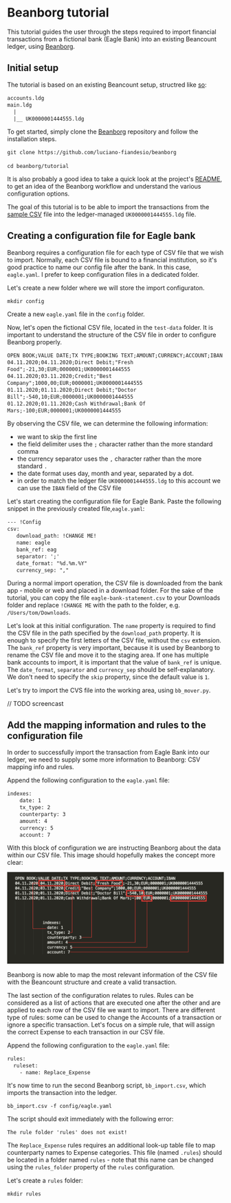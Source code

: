 # Beanborg tutorial

This tutorial guides the user through the steps required to import financial transactions from a fictional bank (Eagle Bank) into an existing Beancount ledger, using [Beanborg](https://github.com/luciano-fiandesio/beanborg).

## Initial setup

The tutorial is based on an existing Beancount setup, structred like [so](https://github.com/luciano-fiandesio/beanborg/tree/master/tutorial):

```
accounts.ldg
main.ldg
  |
  |__ UK0000001444555.ldg
```

To get started, simply clone the [Beanborg](https://github.com/luciano-fiandesio/beanborg) repository and follow the installation steps.

```
git clone https://github.com/luciano-fiandesio/beanborg

cd beanborg/tutorial
```

It is also probably a good idea to take a quick look at the project's [README](https://github.com/luciano-fiandesio/beanborg/blob/master/README.md), to get an idea of the Beanborg workflow and understand the various configuration options.

The goal of this tutorial is to be able to import the transactions from the [sample CSV](https://github.com/luciano-fiandesio/beanborg/blob/master/README.md) file into the ledger-managed `UK0000001444555.ldg` file.

## Creating a configuration file for Eagle bank

Beanborg requires a configuration file for each type of CSV file that we wish to import. 
Normally, each CSV file is bound to a financial institution, so it's good practice to name our config file after the bank. In this case, `eagle.yaml`. I prefer to keep configuration files in a dedicated folder.

Let's create a new folder where we will store the import configuraton.

```
mkdir config
```

Create a new `eagle.yaml` file in the `config` folder.

Now, let's open the fictional CSV file, located in the `test-data` folder. It is important to understand the structure of the CSV file in order to configure Beanborg properly.

```
OPEN BOOK;VALUE DATE;TX TYPE;BOOKING TEXT;AMOUNT;CURRENCY;ACCOUNT;IBAN
04.11.2020;04.11.2020;Direct Debit;"Fresh Food";-21,30;EUR;0000001;UK0000001444555
04.11.2020;03.11.2020;Credit;"Best Company";1000,00;EUR;0000001;UK0000001444555
01.11.2020;01.11.2020;Direct Debit;"Doctor Bill";-540,10;EUR;0000001;UK0000001444555
01.12.2020;01.11.2020;Cash Withdrawal;Bank Of Mars;-100;EUR;0000001;UK0000001444555
```

By observing the CSV file, we can determine the following information:

- we want to skip the first line
- the field delimiter uses the `;` character rather than the more standard comma
- the currency separator uses the `,` character rather than the more standard `.`
- the date format uses day, month and year, separated by a dot.
- in order to match the ledger file `UK0000001444555.ldg` to this account we can use the `IBAN` field of the CSV file

Let's start creating the configuration file for Eagle Bank. Paste the following snippet in the previously created file,`eagle.yaml`:


```
--- !Config
csv:
   download_path: !CHANGE ME!
   name: eagle
   bank_ref: eag
   separator: ';'
   date_format: "%d.%m.%Y"
   currency_sep: ","
```

During a normal import operation, the CSV file is downloaded from the bank app - mobile or web and placed in a download folder. For the sake of the tutorial, you can copy the file `eagle-bank-statement.csv` to your Downloads folder and replace `!CHANGE ME` with the path to the folder, e.g. `/Users/tom/Downloads`.

Let's look at this initial configuration.
The `name` property is required to find the CSV file in the path specified by the `download_path` property. It is enough to specify the first letters of the CSV file, without the `csv` extension.
The `bank_ref` property is very important, because it is used by Beanborg to rename the CSV file and move it to the staging area. If one has multiple bank accounts to import, it is important that the value of `bank_ref` is unique.
The `date_format`, `separator` and `currency_sep` should be self-explanatory.
We don't need to specify the `skip` property, since the default value is `1`.

Let's try to import the CVS file into the working area, using `bb_mover.py`.

// TODO screencast

## Add the mapping information and rules to the configuration file

In order to successfully import the transaction from Eagle Bank into our ledger, we need to supply some more information to Beanborg: CSV mapping info and rules.

Append the following configuration to the `eagle.yaml` file:

```
indexes:
    date: 1
    tx_type: 2
    counterparty: 3 
    amount: 4
    currency: 5
    account: 7
```

With this block of configuration we are instructing Beanborg about the data within our CSV file.
This image should hopefully makes the concept more clear:

![Alt text](assets/csv.png)

Beanborg is now able to map the most relevant information of the CSV file with the Beancount structure and create a valid transaction.

The last section of the configuration relates to rules. Rules can be considered as a list of actions that are executed one after the other and are applied to each row of the CSV file we want to import.
There are different type of rules: some can be used to change the Accounts of a transaction or ignore a specific transaction.
Let's focus on a simple rule, that will assign the correct Expense to each transaction in our CSV file. 


Append the following configuration to the `eagle.yaml` file:

```
rules:
  ruleset:
    - name: Replace_Expense
```

It's now time to run the second Beanborg script, `bb_import.csv`, which imports the transaction into the ledger.

```
bb_import.csv -f config/eagle.yaml
```

The script should exit immediately with the following error:

```
The rule folder 'rules' does not exist!
```

The `Replace_Expense` rules requires an additional look-up table file to map counterparty names to Expense categories.
This file (named `.rules`) should be located in a folder named `rules` - note that this name can be changed using the `rules_folder` property of the `rules` configuration.

Let's create a `rules` folder:

```
mkdir rules
```